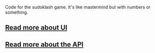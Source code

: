 Code for the sudoklash game. It's like mastermind but with numbers or something.

## [Read more about UI]
## [Read more about the API]

[Read more about UI]: ./ui/README.md
[Read more about the API]: ./api/README.md

